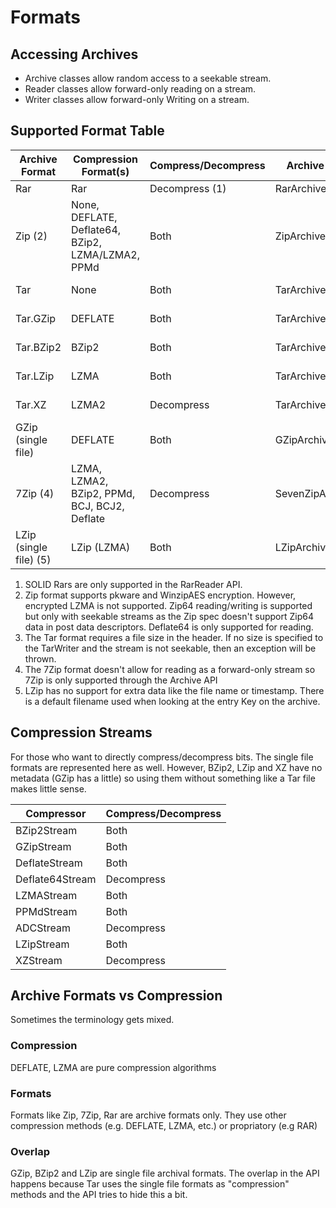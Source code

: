 # Formats

## Accessing Archives

* Archive classes allow random access to a seekable stream.
* Reader classes allow forward-only reading on a stream.
* Writer classes allow forward-only Writing on a stream.

## Supported Format Table

| Archive Format         | Compression Format(s)                             | Compress/Decompress | Archive API     | Reader API | Writer API    |
| ---------------------- | ------------------------------------------------- | ------------------- | --------------- | ---------- | ------------- |
| Rar                    | Rar                                               | Decompress (1)      | RarArchive      | RarReader  | N/A           |
| Zip (2)                | None, DEFLATE, Deflate64, BZip2, LZMA/LZMA2, PPMd | Both                | ZipArchive      | ZipReader  | ZipWriter     |
| Tar                    | None                                              | Both                | TarArchive      | TarReader  | TarWriter (3) |
| Tar.GZip               | DEFLATE                                           | Both                | TarArchive      | TarReader  | TarWriter (3) |
| Tar.BZip2              | BZip2                                             | Both                | TarArchive      | TarReader  | TarWriter (3) |
| Tar.LZip               | LZMA                                              | Both                | TarArchive      | TarReader  | TarWriter (3) |
| Tar.XZ                 | LZMA2                                             | Decompress          | TarArchive      | TarReader  | TarWriter (3) |
| GZip (single file)     | DEFLATE                                           | Both                | GZipArchive     | GZipReader | GZipWriter    |
| 7Zip (4)               | LZMA, LZMA2, BZip2, PPMd, BCJ, BCJ2, Deflate      | Decompress          | SevenZipArchive | N/A        | N/A           |
| LZip (single file) (5) | LZip (LZMA)                                       | Both                | LZipArchive     | LZipReader | LZipWriter    |

1. SOLID Rars are only supported in the RarReader API.
2. Zip format supports pkware and WinzipAES encryption. However, encrypted LZMA is not supported. Zip64 reading/writing is supported but only with seekable streams as the Zip spec doesn't support Zip64 data in post data descriptors. Deflate64 is only supported for reading.
3. The Tar format requires a file size in the header. If no size is specified to the TarWriter and the stream is not seekable, then an exception will be thrown.
4. The 7Zip format doesn't allow for reading as a forward-only stream so 7Zip is only supported through the Archive API
5. LZip has no support for extra data like the file name or timestamp. There is a default filename used when looking at the entry Key on the archive.

## Compression Streams

For those who want to directly compress/decompress bits. The single file formats are represented here as well. However, BZip2, LZip and XZ have no metadata (GZip has a little) so using them without something like a Tar file makes little sense.

| Compressor      | Compress/Decompress |
| --------------- | ------------------- |
| BZip2Stream     | Both                |
| GZipStream      | Both                |
| DeflateStream   | Both                |
| Deflate64Stream | Decompress          |
| LZMAStream      | Both                |
| PPMdStream      | Both                |
| ADCStream       | Decompress          |
| LZipStream      | Both                |
| XZStream        | Decompress          |

## Archive Formats vs Compression

Sometimes the terminology gets mixed.

### Compression

DEFLATE, LZMA are pure compression algorithms

### Formats

Formats like Zip, 7Zip, Rar are archive formats only. They use other compression methods (e.g. DEFLATE, LZMA, etc.) or propriatory (e.g RAR)

### Overlap

GZip, BZip2 and LZip are single file archival formats. The overlap in the API happens because Tar uses the single file formats as "compression" methods and the API tries to hide this a bit.
